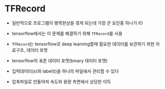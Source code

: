# TFRecord

- 일반적으로 프로그램이 병목현상을 겪게 되는데 가장 큰 요인중 하나가 IO
- tensorflow에서는 이 문제를 해결하기 위해 `TFRecord`를 사용

- `TFRecord`는 tensorflow로 deep learning할때 필요한 데이터를 보관하기 위한 자료구조, 데이터 포맷
- tensorflow의 표준 데이터 포맷(binary 데이터 포맷)

- 입력데이터(x)와 label(t)을 하나의 파일에서 관리할 수 있다

- 압축파일로 만들어져 속도와 용량 측면에서 상당한 이득